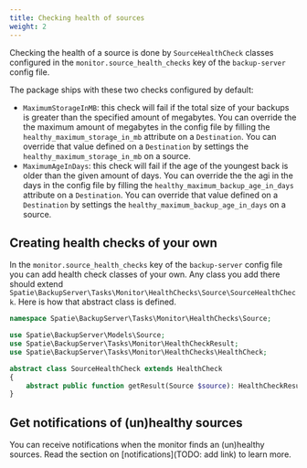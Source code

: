 ```yaml
---
title: Checking health of sources
weight: 2
---
```


Checking the health of a source is done by `SourceHealthCheck` classes configured in the `monitor.source_health_checks` key of the `backup-server` config file.

The package ships with these two checks configured by default:
- `MaximumStorageInMB`: this check will fail if the total size of your backups is greater than the specified amount of megabytes. You can override the the maximum amount of megabytes in the config file by filling the `healthy_maximum_storage_in_mb` attribute on a `Destination`. You can override that value defined on a `Destination` by settings the `healthy_maximum_storage_in_mb` on a source.
- `MaximumAgeInDays`: this check will fail if the age of the youngest back is older than the given amount of days. You can override the the agi in the days in the config file by filling the `healthy_maximum_backup_age_in_days` attribute on a `Destination`. You can override that value defined on a `Destination` by settings the `healthy_maximum_backup_age_in_days` on a source.

## Creating health checks of your own

In the `monitor.source_health_checks` key of the `backup-server` config file you can add health check classes of your own. Any class you add there should extend `Spatie\BackupServer\Tasks\Monitor\HealthChecks\Source\SourceHealthCheck`. Here is how that abstract class is defined.

```php
namespace Spatie\BackupServer\Tasks\Monitor\HealthChecks\Source;

use Spatie\BackupServer\Models\Source;
use Spatie\BackupServer\Tasks\Monitor\HealthCheckResult;
use Spatie\BackupServer\Tasks\Monitor\HealthChecks\HealthCheck;

abstract class SourceHealthCheck extends HealthCheck
{
    abstract public function getResult(Source $source): HealthCheckResult;
}
```

## Get notifications of (un)healthy sources

You can receive notifications when the monitor finds an (un)healthy sources. 
Read the section on [notifications](TODO: add link) to learn more.
                            

                      
